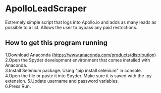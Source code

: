 # ApolloLeadScraper

Extremely simple script that logs into Apollo.io and adds as many leads as possible to a list. Allows the user to bypass any paid restrictions. 

## How to get this program running
1.Download Anaconda (https://www.anaconda.com/products/distribution)  
2.Open the Spyder development environment that comes installed with Anaconda.  
3.Install Selenium package. Using "pip install selenium" in console.  
4.Open the file or paste it into Spyder. Make sure it is saved with the .py extension. 
5.Update username and password variables.  
6.Press Run.  
